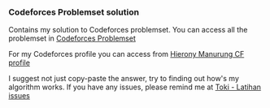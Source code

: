 ### Codeforces Problemset solution

Contains my solution to Codeforces problemset.
You can access all the problemset in [Codeforces Problemset](http://codeforces.com/problemset/)

For my Codeforces profile you can access from [Hierony Manurung CF profile](http://codeforces.com/profile/Drizlerz)

I suggest not just copy-paste the answer, try to finding out how's my algorithm works.
If you have any issues, please remind me at [Toki - Latihan issues](https://github.com/HieronyM/Programming---Code/issues)
